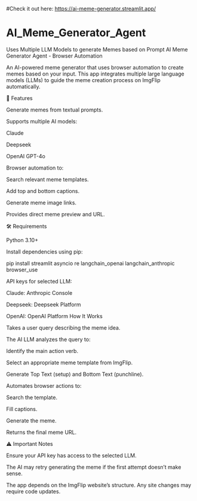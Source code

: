 #Check it out here:
https://ai-meme-generator.streamlit.app/
# AI_Meme_Generator_Agent
Uses Multiple LLM Models to generate Memes based on Prompt
AI Meme Generator Agent - Browser Automation

An AI-powered meme generator that uses browser automation to create memes based on your input. This app integrates multiple large language models (LLMs) to guide the meme creation process on ImgFlip automatically.

📌 Features

Generate memes from textual prompts.

Supports multiple AI models:

Claude

Deepseek

OpenAI GPT-4o

Browser automation to:

Search relevant meme templates.

Add top and bottom captions.

Generate meme image links.

Provides direct meme preview and URL.

🛠️ Requirements

Python 3.10+

Install dependencies using pip:

pip install streamlit asyncio re langchain_openai langchain_anthropic browser_use


API keys for selected LLM:

Claude: Anthropic Console

Deepseek: Deepseek Platform

OpenAI: OpenAI Platform
How It Works

Takes a user query describing the meme idea.

The AI LLM analyzes the query to:

Identify the main action verb.

Select an appropriate meme template from ImgFlip.

Generate Top Text (setup) and Bottom Text (punchline).

Automates browser actions to:

Search the template.

Fill captions.

Generate the meme.

Returns the final meme URL.

⚠️ Important Notes

Ensure your API key has access to the selected LLM.

The AI may retry generating the meme if the first attempt doesn’t make sense.

The app depends on the ImgFlip website’s structure. Any site changes may require code updates.

